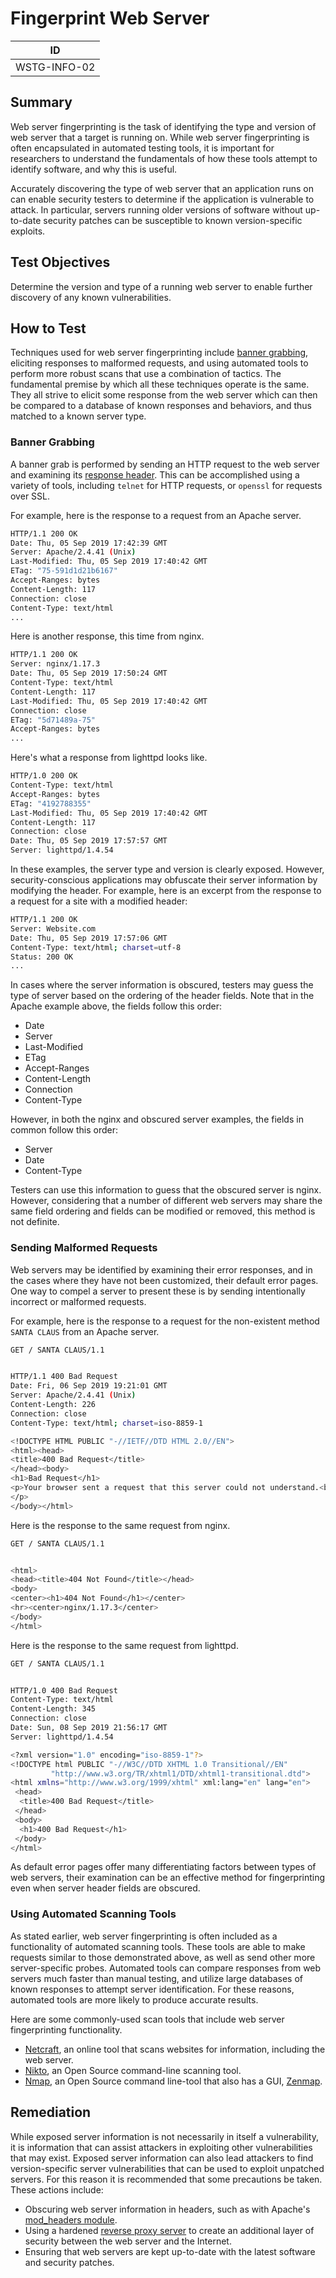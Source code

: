# Fingerprint Web Server

|ID          |
|------------|
|WSTG-INFO-02|

## Summary

Web server fingerprinting is the task of identifying the type and version of web server that a target is running on. While web server fingerprinting is often encapsulated in automated testing tools, it is important for researchers to understand the fundamentals of how these tools attempt to identify software, and why this is useful.

Accurately discovering the type of web server that an application runs on can enable security testers to determine if the application is vulnerable to attack. In particular, servers running older versions of software without up-to-date security patches can be susceptible to known version-specific exploits.

## Test Objectives

Determine the version and type of a running web server to enable further discovery of any known vulnerabilities.

## How to Test

Techniques used for web server fingerprinting include [banner grabbing](https://en.wikipedia.org/wiki/Banner_grabbing), eliciting responses to malformed requests, and using automated tools to perform more robust scans that use a combination of tactics. The fundamental premise by which all these techniques operate is the same. They all strive to elicit some response from the web server which can then be compared to a database of known responses and behaviors, and thus matched to a known server type.

### Banner Grabbing

A banner grab is performed by sending an HTTP request to the web server and examining its [response header](https://developer.mozilla.org/en-US/docs/Glossary/Response_header). This can be accomplished using a variety of tools, including `telnet` for HTTP requests, or `openssl` for requests over SSL.

For example, here is the response to a request from an Apache server.

```sh
HTTP/1.1 200 OK
Date: Thu, 05 Sep 2019 17:42:39 GMT
Server: Apache/2.4.41 (Unix)
Last-Modified: Thu, 05 Sep 2019 17:40:42 GMT
ETag: "75-591d1d21b6167"
Accept-Ranges: bytes
Content-Length: 117
Connection: close
Content-Type: text/html
...
```

Here is another response, this time from nginx.

```sh
HTTP/1.1 200 OK
Server: nginx/1.17.3
Date: Thu, 05 Sep 2019 17:50:24 GMT
Content-Type: text/html
Content-Length: 117
Last-Modified: Thu, 05 Sep 2019 17:40:42 GMT
Connection: close
ETag: "5d71489a-75"
Accept-Ranges: bytes
...
```

Here's what a response from lighttpd looks like.

```sh
HTTP/1.0 200 OK
Content-Type: text/html
Accept-Ranges: bytes
ETag: "4192788355"
Last-Modified: Thu, 05 Sep 2019 17:40:42 GMT
Content-Length: 117
Connection: close
Date: Thu, 05 Sep 2019 17:57:57 GMT
Server: lighttpd/1.4.54
```

In these examples, the server type and version is clearly exposed. However, security-conscious applications may obfuscate their server information by modifying the header. For example, here is an excerpt from the response to a request for a site with a modified header:

```sh
HTTP/1.1 200 OK
Server: Website.com
Date: Thu, 05 Sep 2019 17:57:06 GMT
Content-Type: text/html; charset=utf-8
Status: 200 OK
...
```

In cases where the server information is obscured, testers may guess the type of server based on the ordering of the header fields. Note that in the Apache example above, the fields follow this order:

- Date
- Server
- Last-Modified
- ETag
- Accept-Ranges
- Content-Length
- Connection
- Content-Type

However, in both the nginx and obscured server examples, the fields in common follow this order:

- Server
- Date
- Content-Type

Testers can use this information to guess that the obscured server is nginx. However, considering that a number of different web servers may share the same field ordering and fields can be modified or removed, this method is not definite.

### Sending Malformed Requests

Web servers may be identified by examining their error responses, and in the cases where they have not been customized, their default error pages. One way to compel a server to present these is by sending intentionally incorrect or malformed requests.

For example, here is the response to a request for the non-existent method `SANTA CLAUS` from an Apache server.

```sh
GET / SANTA CLAUS/1.1


HTTP/1.1 400 Bad Request
Date: Fri, 06 Sep 2019 19:21:01 GMT
Server: Apache/2.4.41 (Unix)
Content-Length: 226
Connection: close
Content-Type: text/html; charset=iso-8859-1

<!DOCTYPE HTML PUBLIC "-//IETF//DTD HTML 2.0//EN">
<html><head>
<title>400 Bad Request</title>
</head><body>
<h1>Bad Request</h1>
<p>Your browser sent a request that this server could not understand.<br />
</p>
</body></html>
```

Here is the response to the same request from nginx.

```sh
GET / SANTA CLAUS/1.1


<html>
<head><title>404 Not Found</title></head>
<body>
<center><h1>404 Not Found</h1></center>
<hr><center>nginx/1.17.3</center>
</body>
</html>
```

Here is the response to the same request from lighttpd.

```sh
GET / SANTA CLAUS/1.1


HTTP/1.0 400 Bad Request
Content-Type: text/html
Content-Length: 345
Connection: close
Date: Sun, 08 Sep 2019 21:56:17 GMT
Server: lighttpd/1.4.54

<?xml version="1.0" encoding="iso-8859-1"?>
<!DOCTYPE html PUBLIC "-//W3C//DTD XHTML 1.0 Transitional//EN"
         "http://www.w3.org/TR/xhtml1/DTD/xhtml1-transitional.dtd">
<html xmlns="http://www.w3.org/1999/xhtml" xml:lang="en" lang="en">
 <head>
  <title>400 Bad Request</title>
 </head>
 <body>
  <h1>400 Bad Request</h1>
 </body>
</html>
```

As default error pages offer many differentiating factors between types of web servers, their examination can be an effective method for fingerprinting even when server header fields are obscured.

### Using Automated Scanning Tools

As stated earlier, web server fingerprinting is often included as a functionality of automated scanning tools. These tools are able to make requests similar to those demonstrated above, as well as send other more server-specific probes. Automated tools can compare responses from web servers much faster than manual testing, and utilize large databases of known responses to attempt server identification. For these reasons, automated tools are more likely to produce accurate results.

Here are some commonly-used scan tools that include web server fingerprinting functionality.

- [Netcraft](https://toolbar.netcraft.com/site_report), an online tool that scans websites for information, including the web server.
- [Nikto](https://github.com/sullo/nikto), an Open Source command-line scanning tool.
- [Nmap](https://nmap.org/), an Open Source command line-tool that also has a GUI, [Zenmap](https://nmap.org/zenmap/).

## Remediation

While exposed server information is not necessarily in itself a vulnerability, it is information that can assist attackers in exploiting other vulnerabilities that may exist. Exposed server information can also lead attackers to find version-specific server vulnerabilities that can be used to exploit unpatched servers. For this reason it is recommended that some precautions be taken. These actions include:

- Obscuring web server information in headers, such as with Apache's [mod_headers module](https://httpd.apache.org/docs/current/mod/mod_headers.html).
- Using a hardened [reverse proxy server](https://en.wikipedia.org/wiki/Proxy_server#Reverse_proxies) to create an additional layer of security between the web server and the Internet.
- Ensuring that web servers are kept up-to-date with the latest software and security patches.
